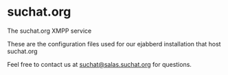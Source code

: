 # suchat.org
The suchat.org XMPP service

These are the configuration files used for our ejabberd installation that host suchat.org

Feel free to contact us at suchat@salas.suchat.org for questions.
